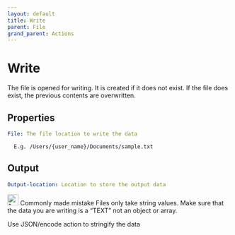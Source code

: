 ```yaml
---
layout: default
title: Write
parent: File
grand_parent: Actions
---
```

# Write
The file is opened for writing. It is created if it does not exist. If the file does exist, the previous contents are overwritten.

## Properties

```yaml
File: The file location to write the data
```
      E.g. /Users/{user_name}/Documents/sample.txt

## Output

```yaml
Output-location: Location to store the output data
```

<img href="/assets/images/common-mistake-icon.png" alt="*" width="25px" /> Commonly made mistake
Files only take string values.  Make sure that the data you are writing is a “TEXT” not an object or array.

Use JSON/encode action to stringify the data
